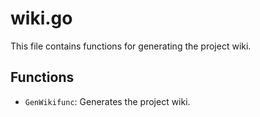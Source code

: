 # wiki.go

This file contains functions for generating the project wiki.

## Functions

-   `GenWikifunc`: Generates the project wiki.
